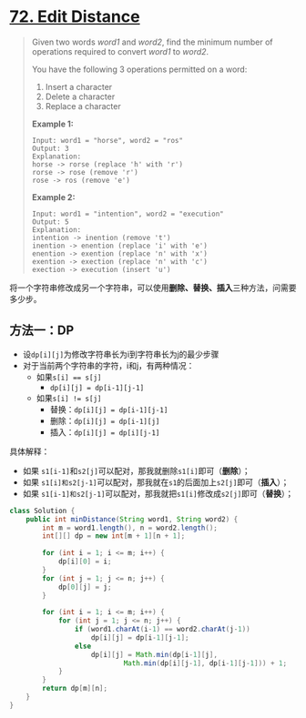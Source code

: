 # [72. Edit Distance][1]

> Given two words *word1* and *word2*, find the minimum number of operations required to convert *word1* to *word2*.
>
> You have the following 3 operations permitted on a word:
>
> 1. Insert a character
> 2. Delete a character
> 3. Replace a character
>
> **Example 1:**
>
> ```
> Input: word1 = "horse", word2 = "ros"
> Output: 3
> Explanation: 
> horse -> rorse (replace 'h' with 'r')
> rorse -> rose (remove 'r')
> rose -> ros (remove 'e')
> ```
>
> **Example 2:**
>
> ```
> Input: word1 = "intention", word2 = "execution"
> Output: 5
> Explanation: 
> intention -> inention (remove 't')
> inention -> enention (replace 'i' with 'e')
> enention -> exention (replace 'n' with 'x')
> exention -> exection (replace 'n' with 'c')
> exection -> execution (insert 'u')
> ```



将一个字符串修改成另一个字符串，可以使用**删除、替换、插入**三种方法，问需要多少步。



## 方法一：DP

* 设`dp[i][j]`为修改字符串长为i到字符串长为j的最少步骤
* 对于当前两个字符串的字符，i和j，有两种情况：
  * 如果`s[i] == s[j]`
    * `dp[i][j] = dp[i-1][j-1]`
  * 如果`s[i] != s[j]`
    * 替换：`dp[i][j] = dp[i-1][j-1]`
    * 删除：`dp[i][j] = dp[i-1][j]`
    * 插入：`dp[i][j] = dp[i][j-1]`

具体解释：

- 如果 `s1[i-1]`和`s2[j]`可以配对，那我就删除`s1[i]`即可（**删除**）；
- 如果 `s1[i]和s2[j-1]`可以配对，那我就在`s1`的后面加上`s2[j]`即可（**插入**）；
- 如果 `s1[i-1]和s2[j-1]`可以配对，那我就把`s1[i]`修改成`s2[j]`即可（**替换**）；



```java
class Solution {
    public int minDistance(String word1, String word2) {
        int m = word1.length(), n = word2.length();
        int[][] dp = new int[m + 1][n + 1];
        
        for (int i = 1; i <= m; i++) {
            dp[i][0] = i;
        }
        for (int j = 1; j <= n; j++) {
            dp[0][j] = j;
        }
        
        for (int i = 1; i <= m; i++) {
            for (int j = 1; j <= n; j++) {
                if (word1.charAt(i-1) == word2.charAt(j-1))
                    dp[i][j] = dp[i-1][j-1];
                else
                    dp[i][j] = Math.min(dp[i-1][j], 
                            Math.min(dp[i][j-1], dp[i-1][j-1])) + 1;
            }
        }
        return dp[m][n];
    }
}
```



[1]: https://leetcode.com/problems/edit-distance/